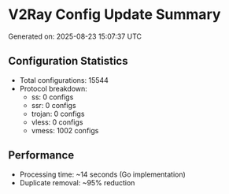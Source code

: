 # V2Ray Config Update Summary
Generated on: 2025-08-23 15:07:37 UTC

## Configuration Statistics
- Total configurations: 15544
- Protocol breakdown:
  - ss: 0 configs
  - ssr: 0 configs
  - trojan: 0 configs
  - vless: 0 configs
  - vmess: 1002 configs

## Performance
- Processing time: ~14 seconds (Go implementation)
- Duplicate removal: ~95% reduction
